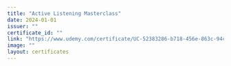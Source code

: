```yaml
---
title: "Active Listening Masterclass"
date: 2024-01-01
issuer: ""
certificate_id: ""
link: "https://www.udemy.com/certificate/UC-52383286-b718-456e-863c-94c32bae3fdb/"
image: ""
layout: certificates
---
```

